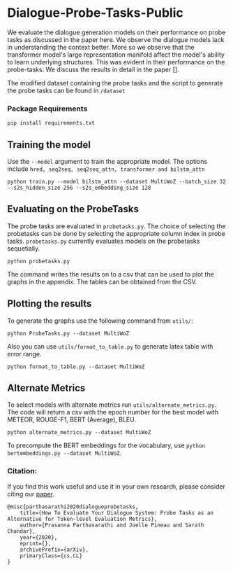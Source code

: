 # Dialogue-Probe-Tasks-Public
We evaluate the dialogue generation models on their performance on probe tasks as discussed in the paper here. We observe the dialogue models lack in understanding the context better. More so we observe that the transformer model's large representation manifold affect the model's ability to learn underlying structures. This was evident in their performance on the probe-tasks. We discuss the results in detail in the paper [].

The modified dataset containing the probe tasks and the script to generate the probe tasks can be found in `/dataset`

### Package Requirements
```
pip install requirements.txt
```

## Training the model

Use the `--model` argument to train the appropriate model. The options include `hred, seq2seq, seq2seq_attn, transformer and bilstm_attn`

```
python train.py --model bilstm_attn --dataset MultiWoZ --batch_size 32 --s2s_hidden_size 256 --s2s_embedding_size 128
```

## Evaluating on the ProbeTasks

The probe tasks are evaluated in `probetasks.py`. The choice of selecting the probetasks can be done by selecting the appropriate column index in probe tasks. `probetasks.py` currently evaluates models on the probetasks sequetially.

```
python probetasks.py
```
The command writes the results on to a csv that can be used to plot the graphs in the appendix. The tables can be obtained from the CSV.

## Plotting the results

To generate the graphs use the following command from `utils/`:

```
python ProbeTasks.py --dataset MultiWoZ
```
Also you can use `utils/format_to_table.py` to generate latex table with error range.

```
python format_to_table.py --dataset MultiWoZ
```
## Alternate Metrics

To select models with alternate metrics run `utils/alternate_metrics.py`. The code will return a csv with the epoch number for the best model with METEOR, ROUGE-F1, BERT (Average), BLEU.

```
python alternate_metrics.py --dataset MultiWoZ
```

To precompute the BERT embeddings for the vocabulary, use `python bertembeddings.py --dataset MultiWoZ`.

### Citation:

If you find this work useful and use it in your own research, please consider citing our [paper](link).
```
@misc{parthasarathi2020dialogueprobetasks,
    title={How To Evaluate Your Dialogue System: Probe Tasks as an Alternative for Token-level Evaluation Metrics},
    author={Prasanna Parthasarathi and Joelle Pineau and Sarath Chandar},
    year={2020},
    eprint={},
    archivePrefix={arXiv},
    primaryClass={cs.CL}
}
```
